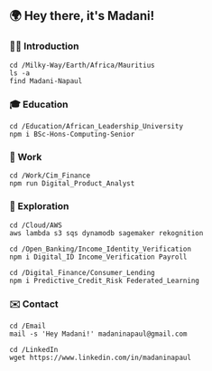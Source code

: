 ## 🌍  Hey there, it's Madani!

### 👋🏽  Introduction
```
cd /Milky-Way/Earth/Africa/Mauritius
ls -a
find Madani-Napaul
```

### 🎓  Education
```
cd /Education/African_Leadership_University
npm i BSc-Hons-Computing-Senior  
```

### 👔  Work
```
cd /Work/Cim_Finance
npm run Digital_Product_Analyst  
```

### 🧭  Exploration
```
cd /Cloud/AWS
aws lambda s3 sqs dynamodb sagemaker rekognition
```

```
cd /Open_Banking/Income_Identity_Verification
npm i Digital_ID Income_Verification Payroll
```

```
cd /Digital_Finance/Consumer_Lending  
npm i Predictive_Credit_Risk Federated_Learning 
```

### ✉️  Contact
```
cd /Email
mail -s 'Hey Madani!' madaninapaul@gmail.com

cd /LinkedIn
wget https://www.linkedin.com/in/madaninapaul
```
